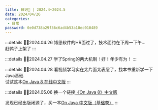 ```yaml
---
title: 日记📗 | 2024.4~2024.5
date: 2024/04/26
categories:
 - 日常
password: 0e0d738a29f36c6ad4b53a10ec010489
---
```

:::details ✍🏻2024.04.26
博思软件的HR面过了，技术面约在下周一下午...<br/>
赶鸭子上架了
:::

:::details ✍🏻2024.04.27
学了Spring的两大机制！好！年少有为！
:::

:::details ✍🏻2024.04.28
看视频学习实在太片面太表层了，找本书重新学一下Java基础<br/>
试试这本[On Java 8 在线中文版](https://wizardforcel.gitbooks.io/onjava8)
:::

:::details ✍🏻2024.05.06
换一个链接[《On Java 8》中文版](https://njuics.github.io/OnJava8/#/)

发现已经出版闭源了，买一本[On Java 中文版（基础卷）](https://www.ituring.com.cn/book/2935)
:::

